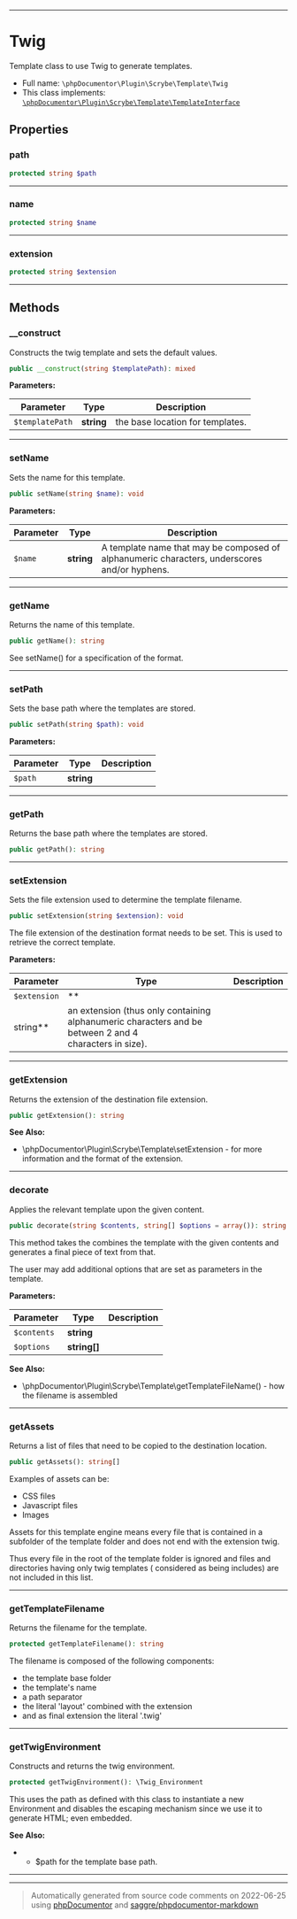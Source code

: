 ***

# Twig

Template class to use Twig to generate templates.

* Full name: `\phpDocumentor\Plugin\Scrybe\Template\Twig`
* This class implements:
  [`\phpDocumentor\Plugin\Scrybe\Template\TemplateInterface`](./TemplateInterface.md)

## Properties

### path

```php
protected string $path
```

***

### name

```php
protected string $name
```

***

### extension

```php
protected string $extension
```

***

## Methods

### __construct

Constructs the twig template and sets the default values.

```php
public __construct(string $templatePath): mixed
```

**Parameters:**

| Parameter | Type | Description |
|-----------|------|-------------|
| `$templatePath` | **string** | the base location for templates. |

***

### setName

Sets the name for this template.

```php
public setName(string $name): void
```

**Parameters:**

| Parameter | Type | Description |
|-----------|------|-------------|
| `$name` | **string** | A template name that may be composed of alphanumeric characters, underscores and/or hyphens. |

***

### getName

Returns the name of this template.

```php
public getName(): string
```

See setName() for a specification of the format.









***

### setPath

Sets the base path where the templates are stored.

```php
public setPath(string $path): void
```

**Parameters:**

| Parameter | Type | Description |
|-----------|------|-------------|
| `$path` | **string** |  |

***

### getPath

Returns the base path where the templates are stored.

```php
public getPath(): string
```

***

### setExtension

Sets the file extension used to determine the template filename.

```php
public setExtension(string $extension): void
```

The file extension of the destination format needs to be set. This is used to retrieve the correct template.

**Parameters:**

| Parameter | Type | Description |
|-----------|------|-------------|
| `$extension` | **
string** | an extension (thus only containing alphanumeric characters and be between 2 and 4<br />characters in size). |

***

### getExtension

Returns the extension of the destination file extension.

```php
public getExtension(): string
```

**See Also:**

* \phpDocumentor\Plugin\Scrybe\Template\setExtension - for more information and the format of the extension.

***

### decorate

Applies the relevant template upon the given content.

```php
public decorate(string $contents, string[] $options = array()): string
```

This method takes the combines the template with the given contents and generates a final piece of text from that.

The user may add additional options that are set as parameters in the template.

**Parameters:**

| Parameter | Type | Description |
|-----------|------|-------------|
| `$contents` | **string** |  |
| `$options` | **string[]** |  |

**See Also:**

* \phpDocumentor\Plugin\Scrybe\Template\getTemplateFileName() - how the filename is assembled

***

### getAssets

Returns a list of files that need to be copied to the destination location.

```php
public getAssets(): string[]
```

Examples of assets can be:

* CSS files
* Javascript files
* Images

Assets for this template engine means every file that is contained in a subfolder of the template folder and does not
end with the extension twig.

Thus every file in the root of the template folder is ignored and files and directories having only twig templates (
considered as being includes) are not included in this list.









***

### getTemplateFilename

Returns the filename for the template.

```php
protected getTemplateFilename(): string
```

The filename is composed of the following components:

- the template base folder
- the template's name
- a path separator
- the literal 'layout' combined with the extension
- and as final extension the literal '.twig'

***

### getTwigEnvironment

Constructs and returns the twig environment.

```php
protected getTwigEnvironment(): \Twig_Environment
```

This uses the path as defined with this class to instantiate a new Environment and disables the escaping mechanism since
we use it to generate HTML; even embedded.

**See Also:**

*
    - $path for the template base path.

***


***
> Automatically generated from source code comments on 2022-06-25 using [phpDocumentor](http://www.phpdoc.org/) and [saggre/phpdocumentor-markdown](https://github.com/Saggre/phpDocumentor-markdown)
